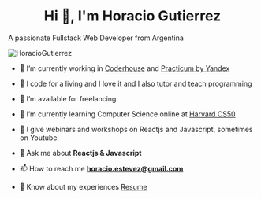 <h1 align="center">Hi 👋, I'm 
Horacio Gutierrez</a></h1
<h3 align="center">A passionate Fullstack Web Developer from Argentina</h3>
<p align="left"> <img src="https://komarev.com/ghpvc/?username=HoracioGutierrez&label=Profile%20views&color=0e75b6&style=flat" alt="HoracioGutierrez" /> </p>


- 🔭 I’m currently working in <a href="https://www.coderhouse.com/" target="blank">Coderhouse</a> and <a href="https://practicum.com/" target="blank">Practicum by Yandex</a>

- 🌱 I code for a living and I love it and I also tutor and teach programming

- 🤝 I’m available for freelancing.

- 🌱 I’m currently learning Computer Science online at <a href="https://cs50.harvard.edu/x/2022/syllabus/" target="blank">Harvard CS50</a>

- 📝 I give webinars and workshops on Reactjs and Javascript, sometimes on Youtube

- 💬 Ask me about **Reactjs & Javascript**

- 📫 How to reach me **horacio.estevez@gmail.com**

- 📄 Know about my experiences <a href="https://github.com/100rabhcsmc/Me.io/blob/master/01SaurabhChavanReactNativeResume.pdf" target="blank">Resume</a>
<br/>